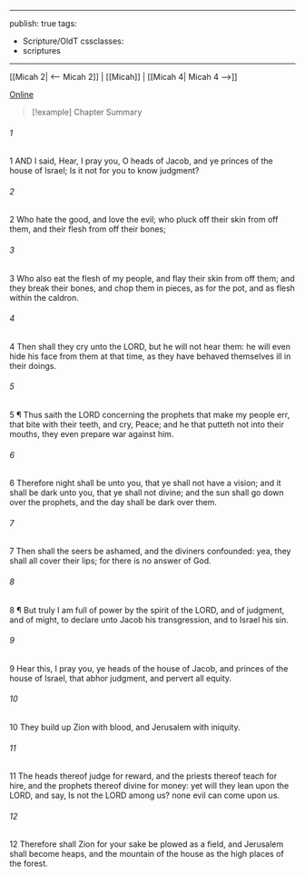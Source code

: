 

---
publish: true
tags:
  - Scripture/OldT
cssclasses:
  - scriptures
---
[[Micah 2| <-- Micah 2]] | [[Micah]] | [[Micah 4| Micah 4 -->]]

[Online](https://churchofjesuschrist.org/study/scriptures/ot/micah/3?lang=eng)

>[!example] Chapter Summary
>
###### 1
1 AND I said, Hear, I pray you, O heads of Jacob, and ye princes of the house of Israel; Is it not for you to know judgment?
###### 2
2 Who hate the good, and love the evil; who pluck off their skin from off them, and their flesh from off their bones;
###### 3
3 Who also eat the flesh of my people, and flay their skin from off them; and they break their bones, and chop them in pieces, as for the pot, and as flesh within the caldron.
###### 4
4 Then shall they cry unto the LORD, but he will not hear them: he will even hide his face from them at that time, as they have behaved themselves ill in their doings.
###### 5
5 ¶ Thus saith the LORD concerning the prophets that make my people err, that bite with their teeth, and cry, Peace; and he that putteth not into their mouths, they even prepare war against him.
###### 6
6 Therefore night shall be unto you, that ye shall not have a vision; and it shall be dark unto you, that ye shall not divine; and the sun shall go down over the prophets, and the day shall be dark over them.
###### 7
7 Then shall the seers be ashamed, and the diviners confounded: yea, they shall all cover their lips; for there is no answer of God.
###### 8
8 ¶ But truly I am full of power by the spirit of the LORD, and of judgment, and of might, to declare unto Jacob his transgression, and to Israel his sin.
###### 9
9 Hear this, I pray you, ye heads of the house of Jacob, and princes of the house of Israel, that abhor judgment, and pervert all equity.
###### 10
10 They build up Zion with blood, and Jerusalem with iniquity.
###### 11
11 The heads thereof judge for reward, and the priests thereof teach for hire, and the prophets thereof divine for money: yet will they lean upon the LORD, and say, Is not the LORD among us?  none evil can come upon us.
###### 12
12 Therefore shall Zion for your sake be plowed as a field, and Jerusalem shall become heaps, and the mountain of the house as the high places of the forest.



